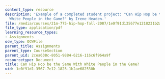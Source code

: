 ```yaml
---
content_type: resource
description: 'Example of a completed student project: "Can Hip Hop be the Same With
  White People in the Game?" by Irene Headen.'
file: /media/courses/21m-775-hip-hop-fall-2007/1e0f91d135677e1218231b2ae682530b_headenfinal.pdf
file_type: application/pdf
learning_resource_types:
- Assignments
ocw_type: OCWFile
parent_title: Assignments
parent_type: CourseSection
parent_uid: 2cea638c-8051-9884-6216-116c6f964a9f
resourcetype: Document
title: Can Hip Hop be the Same With White People in the Game?
uid: 1e0f91d1-3567-7e12-1823-1b2ae682530b
---
```

